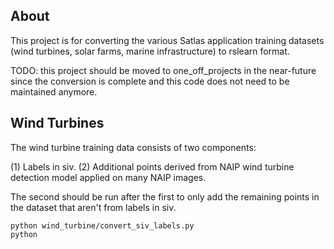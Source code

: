 About
-----

This project is for converting the various Satlas application training datasets (wind
turbines, solar farms, marine infrastructure) to rslearn format.

TODO: this project should be moved to one_off_projects in the near-future since the
conversion is complete and this code does not need to be maintained anymore.


Wind Turbines
-------------

The wind turbine training data consists of two components:

(1) Labels in siv.
(2) Additional points derived from NAIP wind turbine detection model applied on many
    NAIP images.

The second should be run after the first to only add the remaining points in the
dataset that aren't from labels in siv.

    python wind_turbine/convert_siv_labels.py
    python
